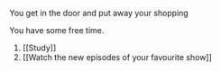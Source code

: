 You get in the door and put away your shopping

You have some free time.

1. [[Study]]
2. [[Watch the new episodes of your favourite show]]